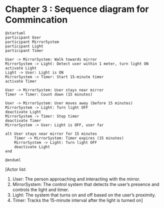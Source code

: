 # Chapter 3 : Sequence diagram for Commincation
```plantuml
@startuml
participant User
participant MirrorSystem
participant Light
participant Timer

User -> MirrorSystem: Walk towards mirror
MirrorSystem -> Light: Detect user within 1 meter, turn light ON
activate Light
Light -> User: Light is ON
MirrorSystem -> Timer: Start 15-minute timer
activate Timer

User -> MirrorSystem: User stays near mirror
Timer -> Timer: Count down (15 minutes)

User -> MirrorSystem: User moves away (before 15 minutes)
MirrorSystem -> Light: Turn light OFF
deactivate Light
MirrorSystem -> Timer: Stop timer
deactivate Timer
MirrorSystem -> User: Light is OFF, user far

alt User stays near mirror for 15 minutes
    Timer -> MirrorSystem: Timer expires (15 minutes)
    MirrorSystem -> Light: Turn light OFF
    deactivate Light
end

@enduml

```
[Actor list:
1. User: The person approaching and interacting with the mirror.
2. MirrorSystem: The control system that detects the user’s presence and controls the light and timer.
3. Light: The system that turns on and off based on the user’s proximity.
4. Timer: Tracks the 15-minute interval after the light is turned on]